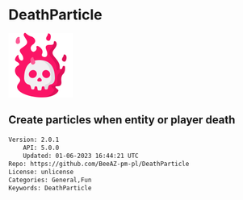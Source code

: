 # DeathParticle
<img src="https://raw.githubusercontent.com/BeeAZ-pm-pl/DeathParticle/3bf8ff0384e1512590b3049469d1d17728efe4f6/icon.png" width="128" height="128" />

## Create particles when entity or player death
```properties
Version: 2.0.1
    API: 5.0.0
    Updated: 01-06-2023 16:44:21 UTC
Repo: https://github.com/BeeAZ-pm-pl/DeathParticle
License: unlicense
Categories: General,Fun
Keywords: DeathParticle
```